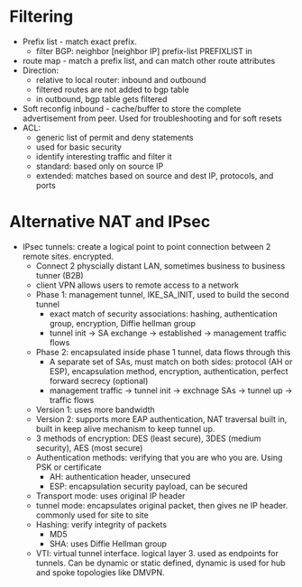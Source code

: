 

# Filtering
- Prefix list - match exact prefix. 
	- filter BGP: neighbor [neighbor IP] prefix-list PREFIXLIST in
- route map - match a prefix list, and can match other route attributes
- Direction:
	- relative to local router: inbound and outbound
	- filtered routes are not added to bgp table
	- in outbound, bgp table gets filtered
- Soft reconfig inbound - cache/buffer to store the complete advertisement from peer. Used for troubleshooting and for soft resets
- ACL:
	- generic list of permit and deny statements
	- used for basic security
	- identify interesting traffic and filter it
	- standard: based only on source IP
	- extended: matches based on source and dest IP, protocols, and ports



# Alternative NAT and IPsec
- IPsec tunnels: create a logical point to point connection between 2 remote sites. encrypted.
	- Connect 2 physcially distant LAN, sometimes business to business tunner (B2B)
	- client VPN allows users to remote access to a network
	- Phase 1: management tunnel, IKE_SA_INIT, used to build the second tunnel
		- exact match of security associations: hashing, authentication group, encryption, Diffie hellman group
		- tunnel init -> SA exchange -> established -> management traffic flows
	- Phase 2: encapsulated inside phase 1 tunnel, data flows through this
		- A separate set of SAs, must match on both sides: protocol (AH or ESP), encapsulation method, encryption, authentication, perfect forward secrecy (optional)
		- management traffic -> tunnel init -> exchnage SAs -> tunnel up -> traffic flows
	- Version 1: uses more bandwidth
	- Version 2: supports more EAP authentication, NAT traversal built in, built in keep alive mechanism to keep tunnel up. 
	- 3 methods of encryption: DES (least secure), 3DES (medium security), AES (most secure)
	- Authentication methods: verifying that you are who you are. Using PSK or certificate
		- AH: authentication header, unsecured
		- ESP: encapsulation security payload, can be secured
	- Transport mode: uses original IP header
	- tunnel mode: encapsulates original packet, then gives ne IP header. commonly used for site to site
	- Hashing: verify integrity of packets
		- MD5
		- SHA: uses Diffie Hellman group
	- VTI: virtual tunnel interface. logical layer 3. used as endpoints for tunnels. Can be dynamic or static defined, dynamic is used for hub and spoke topologies like DMVPN.













